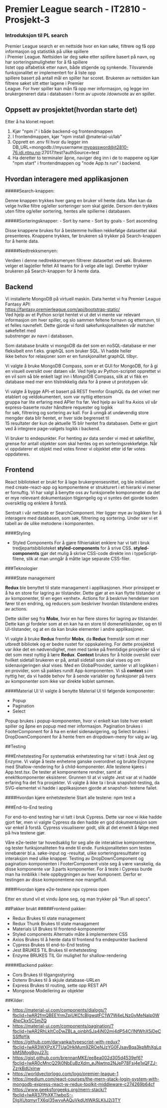 # Premier League search - IT2810 - Prosjekt-3


### Introduksjon til PL search

Premier League search er en nettside hvor en kan søke, filtrere og få opp informasjon og statistikk på ulike spillere  
i Premier League. Nettsiden lar deg søke etter spillere basert på navn, og har sorteringsmuligheter for å få spillere  
listet opp alfabetisk etter navn, både stigende og synkende. Tilsvarende funksjonalitet er implementert for å liste opp  
spillere basert på antall mål en spiller har scoret. Brukeren av nettsiden kan filtrere søket sitt etter lagene i Premier  
League. For hver spiller kan mån få opp mer informasjon, og legge inn brukergenerert data i databasen i form av upvote
/downvote av en spiller.

## Oppsett av prosjektet(hvordan starte det)

Etter å ha klonet repoet:

1. Kjør "npm i" i både backend-og frontendmappen
2. I frontendmappen, kjør "npm install @material-ui/lab"
3. Opprett en .env fil hvor du legger inn DB_URL=mongodb://myusername:mypassword@it2810-76.idi.ntnu.no:27017/test?authSource=test
4. Ha deretter to terminaler åpne, naviger deg inn i de to mappene og kjør "npm start" i frontendmappen og "node App.ts run" i backend.

## Hvordan interagere med applikasjonen

#####Search-knappen:

Denne knappen trykkes hver gang en bruker vil hente data. Man kan da velge hvilke filtre og/eller sorteringer som 
skal gjelde. Dersom den trykkes uten filtre og/eller sortering, hentes alle spillerne i databasen. 

#####Sorteringsknapper:
	- Sort by name
	- Sort by goals
	- Sort ascending

Disse knappene brukes for å bestemme hvilken rekkefølge datasettet skal presenteres. Knappene trykkes, før brukeren
så trykker på Search-knappen for å hente data.

#####Nedtrekksmenyen:

Verdien i denne nedtrekksmenyen filtrerer datasettet ved søk. Brukeren velger et lag(eller feltet All teams for å velge
alle lag). Deretter trykker brukeren på Search-knappen for å hente data.

## Backend

Vi installerte MongoDB på virtuell maskin. Data hentet vi fra Premier League Fantasy API:
<br/>https://fantasy.premierleague.com/api/bootstrap-static/
<br/>Ved hjelp av et Python script hentet vi ut det vi mente var relevant informasjon om hver spiller, og slo sammen feltene
fornavn og etternavn, til et felles navnefelt. Dette gjorde vi fordi søkefunksjonaliteten vår matcher søkefeltet med  
substrenger av navn i databasen.

Som database brukte vi mongoDB da det som en noSQL-database er mer fleksibelt enn f.eks. graphQL som bruker SQL. Vi hadde heller  
ikke behov for relasjoner som er en funskjonalitet graphQL tilbyr.

Vi valgte å bruke MongoDB Compass, som er et GUI for MongoDB, for å gi en visuell oversikt over dataen vår.
Ved hjelp av Python-scriptet opprettet vi en vil som så ble enkelt lagt inn i MongoDB Compass, slik at vi fikk en database med
mer enn tilstrekkelig data for å prøve ut prototypen vår.

Vi valgte å bygge API-et basert på REST fremfor GraphQL da det virket mer etablert og veldokumentert, som var nyttig ettersom  
gruppa har lite erfaring med APIer fra før. Ved hjelp av kall fra Axios vil vår express-baserte router håndtere requester og logikk  
for søk, filtrering og sortering av kall. For å unngå at undøvendig store mengder data blir hentet, er hver side begrenset til  
15 resultater der kun de aktuelle 15 blir hentet fra databasen. Dette er gjort ved å integrere page-valgets logikk i backend.

Vi bruker to endepunkter. For henting av data sender vi med et søkefilter, grense for antall objekter som skal hentes og en sorteringsrekkefølge.
Når vi oppdaterer et objekt med votes finner vi objektet etter id før votes oppdateres.

## Frontend

React biblioteket er brukt for å lage brukergrensesnittet, og ble initialisert med create-react-app og
komponentene er strukturert i et hierarki vi mener er fornuftig. Vi har valgt å benytte oss av funksjonelle
komponeneter da det er mye releveant dokumentasjon tilgjengelig og vi syntes det gjorde koden oversiktlig
og enklere å forstå.

Sentralt i vår nettside er SearchComponent. Her ligger mye av logikken for å interagere med databasen, som
søk, filtrering og sortering. Under ser vi et tabell av de ulike metodene i komponenten.


####Styling

- Styled Components
For å gjøre filhieriakiet enklere har vi tatt i bruk tredjepartsbiblioteket **styled-components** for å srive CSS. 
**styled-components** gjør det mulig å skrive CSS-code direkte inn i typeScript-filene, slik at man unngår
å måtte lage separate CSS-filer. 

###Teknologier



####State management

**Redux** ble benyttet til state managament i applikasjonen. Hvor prinsippet er å ha en store for lagring av tilstander. 
Dette gjør at en kan flytte tilstander ut av komponenter, til en egen «enhet». 
Actions for å beskrive hendelser som fører til en endring, og reducers som beskriver hvordan tilstandene endres av actions. 

Dette skiller seg fra **Mobx**, hvor en har flere stores for lagring av tilstander. 
Dette kan gi fordeler som at en kan ha en store til domenetilstander, og en til UI-tilstander, og at en da kan bruke elementer i andre applikasjoner. 

Vi valgte å bruke **Redux** fremfor **Mobx**, da **Redux** fremstår som et mer utbredt bibliotek og er bedre rustet for oppskalering. 
For dette prosjektet var ikke det en nødvendighet, men med tanke på fremtidige prosjekter så vi det som mest nyttig å lære **Redux**.
**Context** brukes for å holde oversikt over hvilket sidetall brukeren er på, antall sidetall som skal vises og om sidenavigeringen skal vises. 
Med en GlobalProvider, samler vi all logikken i en provider, som så pakkes rundt App-komponenten. 
Vi så **context** som nyttig her, da vi hadde behov for å sende variabler og funksjoner på tvers av komponenter som ikke var direkte koblet sammen. 



####Material UI
Vi valgte å benytte Material UI til følgende komponenter:
- Popup
- Pagination
- Select

Popup brukes i popup-komponenten, hvor vi enkelt kan liste hver enkelt spiller og åpne
en popup med mer informasjon. Pagination brukes i FooterComponent for å ha en enkel sidenavigering,
og Select brukes i DropDownComponent for å hente frem en dropdown-meny for valg av lag. 


##Testing

###Enhetstesting
For systematisk enhetstesting har vi tatt i bruk Jest og Enzyme. Vi valge å teste enhetene ganske overordnet og brukte 
Enzyme med Shallow-rendering for å child-komponenter. Alle testene kjøres i App.test.tsx. De tester at komponentene 
rendrer, samt at enekltkomponenter eksisterer. Grunnen til at vi valgte Jest var at vi hadde erfaring fra det fra 
prosjekter. Vi valgte å ikke ta i bruk snapshot-testing, da SVG-elementet vi hadde i applikasjonen gjorde at snapshot-
testene failet. 

####Hvordan kjøre enhetstestene
Start alle testene:
npm test
a

###End-to-End testing

For end-to-end testing har vi tatt i bruk Cypress. Dette var noe vi ikke hadde gjort før, men vi valgte Cypress da den 
hadde en god dokumentasjon som var enkel å forstå. Cypress visualiserer godt, slik at det erneklt å følge med på hva 
testene gjør. 

Våre e2e-tester tar hovedsaklig for seg alle de interaktive komponentene, og tester funksjonaliteten fra ende til ende. 
Funksjonaliteten som testes innebærer bl.a. søke-input og -resultat, ulike sorteringsresulttater og interaksjon med 
ulike knapper. Testing av DropDownComponent og pagination-komponenten i FooterComponent viste seg å være vanskelig, 
da disse komponente var 3.parts komponenter. For å teste i Cypress burde man ha innblikk i hele oppbygningen av hver 
komponent. Derfor er testingen av disse komponentene noe mangelfull. 

####Hvordan kjøre e2e-testene
npx cypress open

Etter en stund vil et vindu åpne seg, og man trykker på "Run all specs". 



##Pakker brukt
#####Frontend pakker:

- Redux 
Brukes til state management
- Redux Thunk
Brukes til state managament
- Materials UI
Brukes til frontend-komponenter
- Styled components
Alternativ måte å implementere CSS
- Axios
Brukes til å hente data til frontend fra endepunkter backend
- Cypress 
Brukes til end-to-End testing
- Jest BRUKES TIL
Brukes til enhetstesting
- Enzyme BRUKES TIL
Gir mulighet for shallow-rendering

  
#####Backend pakker:
- Cors
Brukes til tilgangsstyring
- Dotenv
Brukes til å skjule database-URLen
- Express
Brukes til routing, sette opp REST API
- Mongoose
Modellering av objekter 

##Kilder:
- https://material-ui.com/components/dialogs/?fbclid=IwAR2fmQBEEYrmZpiUKCfcBlgwqtFC1W7W4eLNzGyMeNaIp0W4hpCkx5C5mZQ
- https://material-ui.com/components/pagination/?fbclid=IwAR2RhLkItCoDwZBLa_oinbhSJa4jN02mi4dP54Ci1NfWhX5jDeCSSffpYik
- https://github.com/daryanka/typescript-with-redux?fbclid=IwAR3WXPzX7TUaOHkMum9ZROeNJzYG0FJsavBqa3kpMhXgLqbMSMogBgyJ27c
- https://gist.github.com/brennanMKE/ee8ea002d305d4539ef6?fbclid=IwAR0cMncQ29j0NbEuBzXdm_eJNwtnp2NJeP78Fsj4e1xQFZJ-ZzrkBdUxinw
- https://worldvectorlogo.com/logo/premier-league-1
- https://medium.com/react-courses/the-mern-stack-login-system-with-mongodb-express-react-w-redux-toolkit-middleware-c274269b64cf
- https://www.geeksforgeeks.org/mern-stack/?fbclid=IwAR37PhXKTlwboS--DlgXUtqmyrTX6qI35wvvAAQuVkdUtIWASLKIjJ2j3TY


